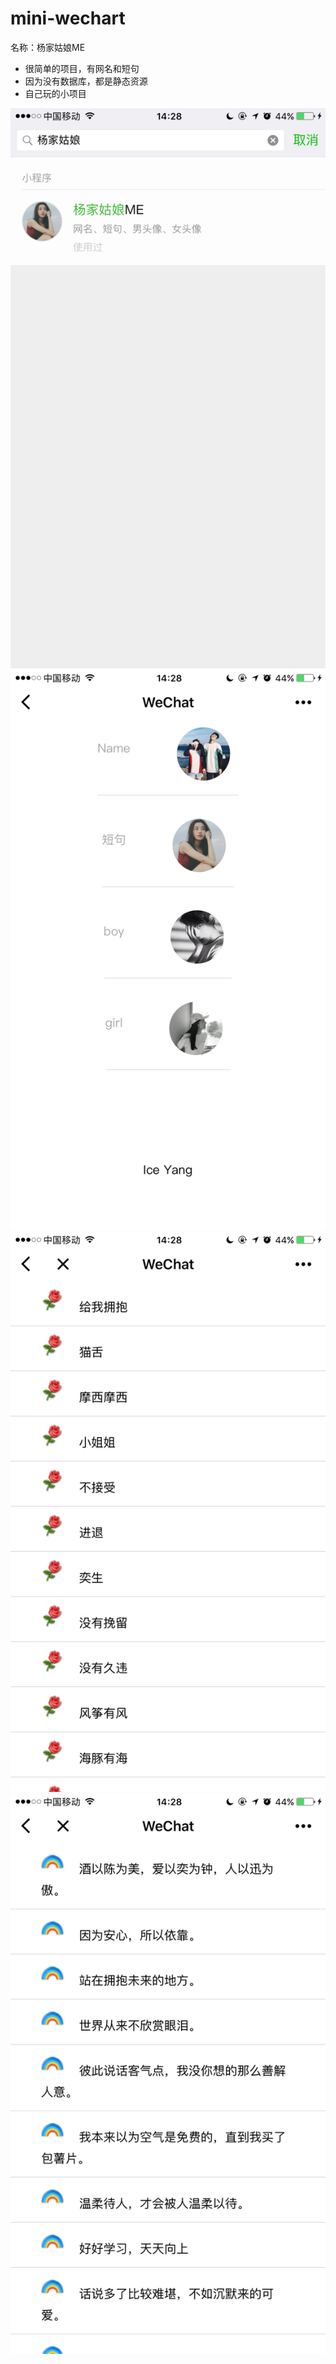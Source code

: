 # mini-wechart

名称：杨家姑娘ME



 - 很简单的项目，有网名和短句
 - 因为没有数据库，都是静态资源
 - 自己玩的小项目


<img src="show/1.png" />
<img src="show/2.png" />
<img src="show/3.png" />
<img src="show/4.png" />
